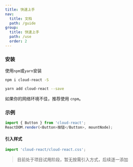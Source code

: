 ```yaml
---
title: 快速上手
nav:
  title: 文档
  path: /guide
group:
  title: 快速上手
  path: /use
  order: 2
---
```


### 安装

使用`npm`或`yarn`安装

```bash
npm i cloud-react -S
```

```bash
yarn add cloud-react --save
```

如果你的网络环境不佳，推荐使用 `cnpm`。

### 示例

```js
import { Button } from 'cloud-react';
ReactDOM.render(<Button>按钮</Button>, mountNode);
```

#### 引入样式

```js
import 'cloud-react/cloud-react.css';
```

> 目前处于项目试用阶段，暂无按需引入方式，后续逐一添加
